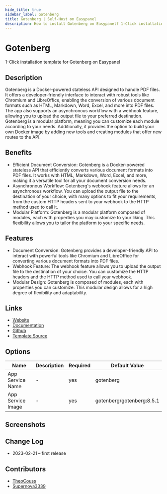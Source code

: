 ```yaml
---
hide_title: true
sidebar_label: Gotenberg
title: Gotenberg | Self-Host on Easypanel
description: How to install Gotenberg on Easypanel? 1-Click installation template for Gotenberg on Easypanel
---
```


<!-- generated -->

# Gotenberg

1-Click installation template for Gotenberg on Easypanel

## Description

Gotenberg is a Docker-powered stateless API designed to handle PDF files. It offers a developer-friendly interface to interact with robust tools like Chromium and LibreOffice, enabling the conversion of various document formats such as HTML, Markdown, Word, Excel, and more into PDF files. The app also supports an asynchronous workflow with a webhook feature, allowing you to upload the output file to your preferred destination. Gotenberg is a modular platform, meaning you can customize each module according to your needs. Additionally, it provides the option to build your own Docker image by adding new tools and creating modules that offer new routes to the API.

## Benefits

- Efficient Document Conversion: Gotenberg is a Docker-powered stateless API that efficiently converts various document formats into PDF files. It works with HTML, Markdown, Word, Excel, and more, making it a versatile tool for all your document conversion needs.
- Asynchronous Workflow: Gotenberg's webhook feature allows for an asynchronous workflow. You can upload the output file to the destination of your choice, with many options to fit your requirements, from the custom HTTP headers sent to your webhook to the HTTP method used to call it.
- Modular Platform: Gotenberg is a modular platform composed of modules, each with properties you may customize to your liking. This flexibility allows you to tailor the platform to your specific needs.

## Features

- Document Conversion: Gotenberg provides a developer-friendly API to interact with powerful tools like Chromium and LibreOffice for converting various document formats into PDF files.
- Webhook Feature: The webhook feature allows you to upload the output file to the destination of your choice. You can customize the HTTP headers and the HTTP method used to call your webhook.
- Modular Design: Gotenberg is composed of modules, each with properties you can customize. This modular design allows for a high degree of flexibility and adaptability.

## Links

- [Website](https://gotenberg.dev/)
- [Documentation](https://gotenberg.dev/docs/get-started/live-demo)
- [Github](https://github.com/gotenberg/gotenberg)
- [Template Source](https://github.com/easypanel-io/templates/tree/main/templates/gotenberg)

## Options

Name | Description | Required | Default Value
-|-|-|-
App Service Name | - | yes | gotenberg
App Service Image | - | yes | gotenberg/gotenberg:8.5.1

## Screenshots


## Change Log

- 2023-02-21 – first release

## Contributors

- [TheoCouss](https://github.com/TheoCouss)
- [Supernova3339](https://github.com/supernova3339)
